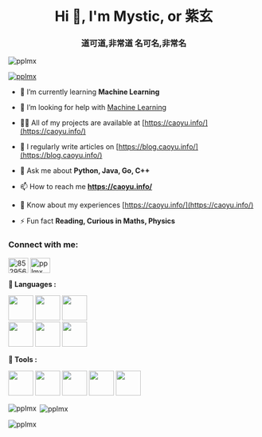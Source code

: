 <h1 align="center">Hi 👋, I'm Mystic, or 紫玄</h1>
<h3 align="center">道可道,非常道 名可名,非常名</h3>

<p align="left"> <img src="https://komarev.com/ghpvc/?username=pplmx&label=Profile%20views&color=0e75b6&style=flat" alt="pplmx" /> </p>

<p align="left"> <a href="https://github.com/ryo-ma/github-profile-trophy"><img src="https://github-profile-trophy.vercel.app/?username=pplmx" alt="pplmx" /></a> </p>


- 🌱 I’m currently learning **Machine Learning**

- 🤝 I’m looking for help with [Machine Learning](https://github.com/pplmx)

- 👨‍💻 All of my projects are available at [https://caoyu.info/](https://caoyu.info/)

- 📝 I regularly write articles on [https://blog.caoyu.info/](https://blog.caoyu.info/)

- 💬 Ask me about **Python, Java, Go, C++**

- 📫 How to reach me **https://caoyu.info/**

- 📄 Know about my experiences [https://caoyu.info/](https://caoyu.info/)

- ⚡ Fun fact **Reading, Curious in Maths, Physics**

<h3 align="left">Connect with me:</h3>
<p align="left">
<a href="https://stackoverflow.com/users/8529565" target="blank"><img align="center" src="https://raw.githubusercontent.com/rahuldkjain/github-profile-readme-generator/master/src/images/icons/Social/stack-overflow.svg" alt="8529565" height="30" width="40" /></a>
<a href="https://auth.geeksforgeeks.org/user/pplmx" target="blank"><img align="center" src="https://raw.githubusercontent.com/rahuldkjain/github-profile-readme-generator/master/src/images/icons/Social/geeks-for-geeks.svg" alt="pplmx" height="30" width="40" /></a>
</p>

**🌱 Languages :**

<code><a href="https://www.python.org/" target="_blank"><img height="50" src="https://www.vectorlogo.zone/logos/python/python-official.svg"></a></code>
<code><a href="https://go.dev/" target="_blank"><img height="50" src="https://www.vectorlogo.zone/logos/golang/golang-official.svg"></a></code>
<code><a href="https://openjdk.java.net/" target="_blank"><img height="50" src="https://www.vectorlogo.zone/logos/java/java-horizontal.svg"></a></code>
<br/>
<code><a href="https://en.wikipedia.org/wiki/Bash_(Unix_shell)" target="_blank"><img height="50" src="https://www.vectorlogo.zone/logos/gnu_bash/gnu_bash-official.svg"></a></code>
<code><a href="https://en.cppreference.com/w/" target="_blank"><img height="50" src="https://github.com/isocpp/logos/blob/master/cpp_logo.svg"></a></code>
<code><a href="https://en.wikipedia.org/wiki/Visual_Basic" target="_blank"><img height="50" src="https://www.vectorlogo.zone/logos/microsoft_vb/microsoft_vb-ar21.svg"></a></code>

**🌱 Tools :**

<code><a href="https://www.jetbrains.com/" target="_blank"><img height="50" src="https://www.vectorlogo.zone/logos/jetbrains/jetbrains-icon.svg"></a></code>
<code><a href="https://www.linux.org/" target="_blank"><img height="50" src="https://www.vectorlogo.zone/logos/linux/linux-ar21.svg"></a></code>
<code><a href="https://www.docker.com/" target="_blank"><img height="50" src="https://www.vectorlogo.zone/logos/docker/docker-official.svg"></a></code>
<code><a href="https://www.openstack.org/" target="_blank"><img height="50" src="https://www.vectorlogo.zone/logos/openstack/openstack-ar21.svg"></a></code>
<code><a href="https://kubernetes.io/" target="_blank"><img height="50" src="https://www.vectorlogo.zone/logos/kubernetes/kubernetes-icon.svg"></a></code>

<p><img align="left" src="https://github-readme-stats.vercel.app/api/top-langs?username=pplmx&show_icons=true&locale=en&layout=compact&langs_count=10&count_private=true&exclude_repo=pplmx.github.io,pplmx.main,caoyu.info,yoooo.fun,vimConfig,hexo-pwa,hugo-theme-next" alt="pplmx" /></p>

<p>&nbsp;<img align="center" src="https://github-readme-stats.vercel.app/api?username=pplmx&show_icons=true&locale=en" alt="pplmx" /></p>

<p><img align="center" src="https://github-readme-streak-stats.herokuapp.com/?user=pplmx&" alt="pplmx" /></p>
